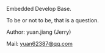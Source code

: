 Embedded Develop Base.

To be or not to be, that is a question.


Author: yuan.jiang (Jerry)

Mail: yuan62387@qq.com
